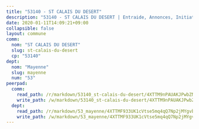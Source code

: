 ```yaml
---
title: "53140 - ST CALAIS DU DESERT"
description: "53140 - ST CALAIS DU DESERT | Entraide, Annonces, Initiatives"
date: 2020-01-11T14:09:21+09:00
collapsible: false
layout: commune
comm:
  nom: "ST CALAIS DU DESERT"
  slug: st-calais-du-desert
  cp: "53140"
dept:
  nom: "Mayenne"
  slug: mayenne
  num: "53"
peerpad:
  comm:
    read_path: /r/markdown/53140_st-calais-du-desert/4XTTM9nPAUAKJPwbZNBrqFBpF4JYjfD5nNyDrFJPMKXQpTwjt
    write_path: /w/markdown/53140_st-calais-du-desert/4XTTM9nPAUAKJPwbZNBrqFBpF4JYjfD5nNyDrFJPMKXQpTwjt-K3TgUvwaDXCgkm8a59z2kfS48jvH1vU1p1KzFBoQv9PZS6tT25qejKuCzPKrgaGjpUXVCT6AtzG7xL9EhuX1crmMuyfbHf7oYjqzvFqGwMoSWy1as5tBU82AykvBdFfGwLd9niH4
  dept:
    read_path: /r/markdown/53_mayenne/4XTTMF933UK1cVtse5mq4qQ7Np2jMYgvbp6qouY9MWyoeWY43
    write_path: /w/markdown/53_mayenne/4XTTMF933UK1cVtse5mq4qQ7Np2jMYgvbp6qouY9MWyoeWY43-K3TgUcgqTBNoSTxPqkZ94HV7ydPjBnvnBue9tEiK9jakhdXjxdo4Br4iK1oa2CDh4yEVWX1tFyjU9wvcKRuNLDocpAE5TJXkqSv2docSVtfLpqmkB6Zf1obqgGj7oAqY4ytCV5Es
---
```


